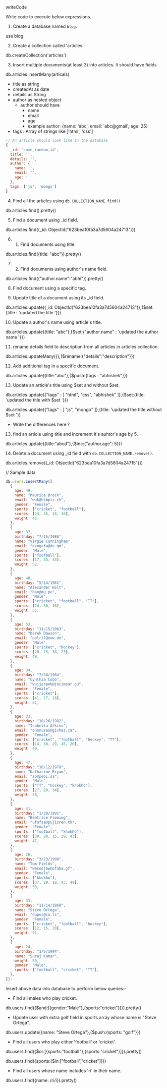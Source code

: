 writeCode

Write code to execute below expressions.

1. Create a database named `blog`.

use blog

2. Create a collection called 'articles'.

db.createCollection('articles')

3. Insert multiple documents(at least 3) into articles. It should have fields

db.articles.insertMany(articals)

- title as string
- createdAt as date
- details as String
- author as nested object
  - author should have
    - name
    - email
    - age
    - example author: {name: 'abc', email: 'abc@gmail', age: 25}
- tags : Array of strings like ['html', 'css']

```js
// An article should look like in the database
{
  _id: 'some_random_id',
  title: '',
  details: '',
  author: {
    name: '',
    email: '',
    age: ''
  },
  tags: ['js', 'mongo']
}
```

4. Find all the articles using `db.COLLECTION_NAME.find()`

db.articles.find().pretty()

5. Find a document using \_id field.

db.articles.find({_id: ObjectId("623bea10fa3a7d5604a24713")})

6. 1. Find documents using title

db.articles.find({title: "abc"}).pretty()

7. 2. Find documents using author's name field.

db.articles.find({"author.name":"abhi"}).pretty()

8. Find document using a specific tag.

9. Update title of a document using its \_id field.

db.articles.update({_id: ObjectId("623bea10fa3a7d5604a24713")},{$set:{title : 'updated  the title '}})

10. Update a author's name using article's title.

db.articles.update({title: "abc"},{$set:{"author.name" : 'updated  the author name '}})

11. rename details field to description from all articles in articles collection.

db.articles.updateMany({},{$rename:{"details":"description"}})

12. Add additional tag in a specific document.

db.articles.update({title:"abc"},{$push:{tags : "abhishek"}})

13. Update an article's title using $set and without $set.

db.articles.update({"tags" : [ "html", "css", "abhishek" ]},{$set:{title: 'updated  the title with $set '}})

db.articles.update({"tags" : [ "js", "mongo" ]},{title: 'updated  the title without $set '})

- Write the differences here ?

13. find an article using title and increment it's auhtor's age by 5.

db.articles.update({title:"abcd"},{$inc:{"author.age": 5}})

14. Delete a document using \_id field with `db.COLLECTION_NAME.remove()`.

db.articles.remove({_id: ObjectId("623bea10fa3a7d5604a24715")})

// Sample data

```js
db.users.insertMany([
  {
    age: 49,
    name: "Maurice Brock",
    email: "wuk@hibpiz.ch",
    gender: "Female",
    sports: ["cricket", "football"],
    scores: [24, 35, 18, 16],
    weight: 45,
  },
  {
    age: 37,
    birthday: "7/15/1986",
    name: "Virgie Cunningham",
    email: "ezogafa@de.gm",
    gender: "Male",
    sports: ["football"],
    scores: [17, 35, 43],
    weight: 52,
  },
  {
    age: 48,
    birthday: "5/14/1961",
    name: "Alexander Holt",
    email: "han@mu.pe",
    gender: "Male",
    sports: ["cricket", "football", "TT"],
    scores: [24, 30, 16],
    weight: 55,
  },
  {
    age: 53,
    birthday: "11/15/1963",
    name: "Derek Dawson",
    email: "polril@now.de",
    gender: "Male",
    sports: ["cricket", "hockey"],
    scores: [20, 15, 38, 23],
    weight: 49,
  },
  {
    age: 34,
    birthday: "7/24/1964",
    name: "Cynthia Cobb",
    email: "wujjarpob@jecimpar.gu",
    gender: "Female",
    sports: ["cricket"],
    scores: [41, 17, 28],
    weight: 51,
  },
  {
    age: 33,
    birthday: "10/26/1982",
    name: "Isabella Atkins",
    email: "ononuzas@givhoz.ca",
    gender: "Female",
    sports: ["cricket", "football", "hockey", "TT"],
    scores: [14, 38, 29, 45, 20],
    weight: 49,
  },
  {
    age: 47,
    birthday: "10/12/1978",
    name: "Katharine Bryan",
    email: "zo@pebi.sa",
    gender: "Male",
    sports: ["TT", "hockey", "khokho"],
    scores: [27, 20, 34],
    weight: 58,
  },
  {
    age: 41,
    birthday: "1/28/1991",
    name: "Beatrice Fleming",
    email: "ufufsa@pujizren.tk",
    gender: "Female",
    sports: ["football", "khokho"],
    scores: [30, 20, 15, 29, 43],
    weight: 47,
  },
  {
    age: 26,
    birthday: "3/23/1998",
    name: "Tom Fields",
    email: "wasodjow@ofaba.gf",
    gender: "Female",
    sports: ["khokho"],
    scores: [37, 29, 18, 43, 49],
    weight: 50,
  },
  {
    age: 33,
    birthday: "11/14/1960",
    name: "Steve Ortega",
    email: "dupus@ca.ls",
    gender: "Female",
    sports: ["cricket", "football", "hockey"],
    scores: [12, 15, 20],
    weight: 51,
  },
  {
    age: 24,
    birthday: "1/5/1994",
    name: "Suraj Kumar",
    weight: 50,
    gender: "Male",
    sports: ["football", "cricket", "TT"],
  },
]);
```

Insert above data into database to perform below queries:-

- Find all males who play cricket.

db.users.find({$and:[{gender:"Male"},{sports:"cricket"}]}).pretty()

- Update user with extra golf field in sports array whose name is "Steve Ortega".

db.users.update({name: "Steve Ortega"},{$push:{sports: "golf"}})

- Find all users who play either 'football' or 'cricket'.

db.users.find({$or:[{sports:"football"},{sports:"cricket"}]}).pretty()

db.users.find({sports:{$in:["football","cricket"]}})

- Find all users whose name includes 'ri' in their name.


db.users.find({name: /ri/i}).pretty()

